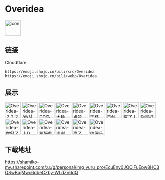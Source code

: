 # Overidea
<img src="https://emoji.shojo.cn/bili/src/Overidea/icon.png" width="50" height="50" alt="icon">

## 链接
Cloudflare:
```
https://emoji.shojo.cn/bili/src/Overidea
https://emoji.shojo.cn/bili/webp/Overidea
```
## 展示
<img src="https://emoji.shojo.cn/bili/src/Overidea/Overidea-？？？.png" width="50" height="50" alt="Overidea-？？？">
<img src="https://emoji.shojo.cn/bili/src/Overidea/Overidea-awsl.png" width="50" height="50" alt="Overidea-awsl">
<img src="https://emoji.shojo.cn/bili/src/Overidea/Overidea-DD鸟.png" width="50" height="50" alt="Overidea-DD鸟">
<img src="https://emoji.shojo.cn/bili/src/Overidea/Overidea-大锤.png" width="50" height="50" alt="Overidea-大锤">
<img src="https://emoji.shojo.cn/bili/src/Overidea/Overidea-点赞.png" width="50" height="50" alt="Overidea-点赞">
<img src="https://emoji.shojo.cn/bili/src/Overidea/Overidea-干杯.png" width="50" height="50" alt="Overidea-干杯">
<img src="https://emoji.shojo.cn/bili/src/Overidea/Overidea-击剑.png" width="50" height="50" alt="Overidea-击剑">
<img src="https://emoji.shojo.cn/bili/src/Overidea/Overidea-京了！.png" width="50" height="50" alt="Overidea-京了！">
<img src="https://emoji.shojo.cn/bili/src/Overidea/Overidea-你是好人.png" width="50" height="50" alt="Overidea-你是好人">
<img src="https://emoji.shojo.cn/bili/src/Overidea/Overidea-你斜了门.png" width="50" height="50" alt="Overidea-你斜了门">
<img src="https://emoji.shojo.cn/bili/src/Overidea/Overidea-上D.png" width="50" height="50" alt="Overidea-上D">
<img src="https://emoji.shojo.cn/bili/src/Overidea/Overidea-挺好的.png" width="50" height="50" alt="Overidea-挺好的">
<img src="https://emoji.shojo.cn/bili/src/Overidea/Overidea-谢谢.png" width="50" height="50" alt="Overidea-谢谢">
<img src="https://emoji.shojo.cn/bili/src/Overidea/Overidea-赢了.png" width="50" height="50" alt="Overidea-赢了">
<img src="https://emoji.shojo.cn/bili/src/Overidea/Overidea-你细品.png" width="50" height="50" alt="Overidea-你细品">

## 下载地址

https://shamiko-my.sharepoint.com/:u:/g/personal/img_yuru_pro/EcuEnv0JQClFuEpw8HC3QSwBqjMwc6dbeCZby-WLdZn6dQ